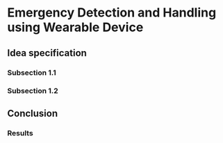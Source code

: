 # Emergency Detection and Handling using Wearable Device 

## Idea specification



### Subsection 1.1


### Subsection 1.2

## Conclusion


### Results



